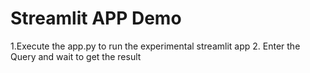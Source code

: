 # Streamlit APP Demo
1.Execute the app.py to run the experimental streamlit app
2. Enter the Query and wait to get the result
